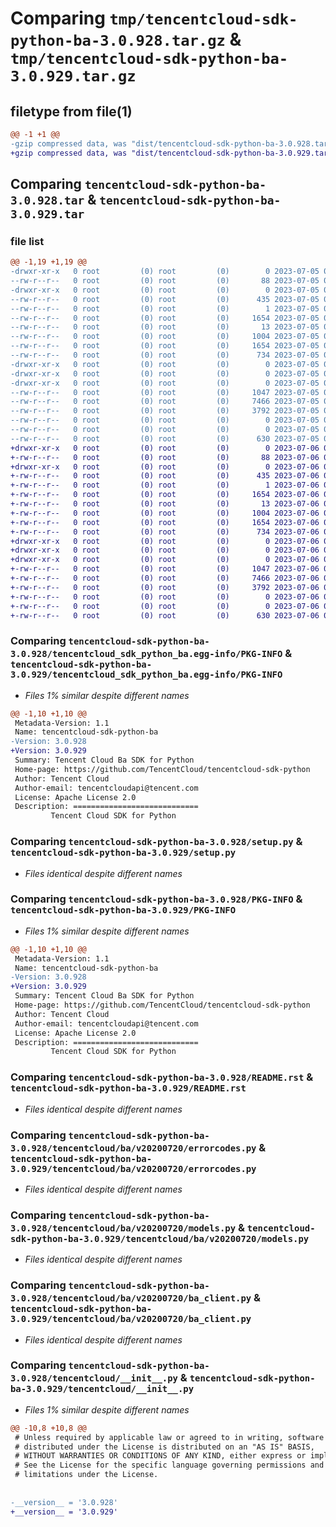 # Comparing `tmp/tencentcloud-sdk-python-ba-3.0.928.tar.gz` & `tmp/tencentcloud-sdk-python-ba-3.0.929.tar.gz`

## filetype from file(1)

```diff
@@ -1 +1 @@
-gzip compressed data, was "dist/tencentcloud-sdk-python-ba-3.0.928.tar", last modified: Wed Jul  5 00:18:55 2023, max compression
+gzip compressed data, was "dist/tencentcloud-sdk-python-ba-3.0.929.tar", last modified: Thu Jul  6 00:18:00 2023, max compression
```

## Comparing `tencentcloud-sdk-python-ba-3.0.928.tar` & `tencentcloud-sdk-python-ba-3.0.929.tar`

### file list

```diff
@@ -1,19 +1,19 @@
-drwxr-xr-x   0 root         (0) root         (0)        0 2023-07-05 00:18:55.000000 tencentcloud-sdk-python-ba-3.0.928/
--rw-r--r--   0 root         (0) root         (0)       88 2023-07-05 00:18:55.000000 tencentcloud-sdk-python-ba-3.0.928/setup.cfg
-drwxr-xr-x   0 root         (0) root         (0)        0 2023-07-05 00:18:55.000000 tencentcloud-sdk-python-ba-3.0.928/tencentcloud_sdk_python_ba.egg-info/
--rw-r--r--   0 root         (0) root         (0)      435 2023-07-05 00:18:55.000000 tencentcloud-sdk-python-ba-3.0.928/tencentcloud_sdk_python_ba.egg-info/SOURCES.txt
--rw-r--r--   0 root         (0) root         (0)        1 2023-07-05 00:18:55.000000 tencentcloud-sdk-python-ba-3.0.928/tencentcloud_sdk_python_ba.egg-info/dependency_links.txt
--rw-r--r--   0 root         (0) root         (0)     1654 2023-07-05 00:18:55.000000 tencentcloud-sdk-python-ba-3.0.928/tencentcloud_sdk_python_ba.egg-info/PKG-INFO
--rw-r--r--   0 root         (0) root         (0)       13 2023-07-05 00:18:55.000000 tencentcloud-sdk-python-ba-3.0.928/tencentcloud_sdk_python_ba.egg-info/top_level.txt
--rw-r--r--   0 root         (0) root         (0)     1004 2023-07-05 00:18:55.000000 tencentcloud-sdk-python-ba-3.0.928/setup.py
--rw-r--r--   0 root         (0) root         (0)     1654 2023-07-05 00:18:55.000000 tencentcloud-sdk-python-ba-3.0.928/PKG-INFO
--rw-r--r--   0 root         (0) root         (0)      734 2023-07-05 00:18:55.000000 tencentcloud-sdk-python-ba-3.0.928/README.rst
-drwxr-xr-x   0 root         (0) root         (0)        0 2023-07-05 00:18:55.000000 tencentcloud-sdk-python-ba-3.0.928/tencentcloud/
-drwxr-xr-x   0 root         (0) root         (0)        0 2023-07-05 00:18:55.000000 tencentcloud-sdk-python-ba-3.0.928/tencentcloud/ba/
-drwxr-xr-x   0 root         (0) root         (0)        0 2023-07-05 00:18:55.000000 tencentcloud-sdk-python-ba-3.0.928/tencentcloud/ba/v20200720/
--rw-r--r--   0 root         (0) root         (0)     1047 2023-07-05 00:18:55.000000 tencentcloud-sdk-python-ba-3.0.928/tencentcloud/ba/v20200720/errorcodes.py
--rw-r--r--   0 root         (0) root         (0)     7466 2023-07-05 00:18:55.000000 tencentcloud-sdk-python-ba-3.0.928/tencentcloud/ba/v20200720/models.py
--rw-r--r--   0 root         (0) root         (0)     3792 2023-07-05 00:18:55.000000 tencentcloud-sdk-python-ba-3.0.928/tencentcloud/ba/v20200720/ba_client.py
--rw-r--r--   0 root         (0) root         (0)        0 2023-07-05 00:18:55.000000 tencentcloud-sdk-python-ba-3.0.928/tencentcloud/ba/v20200720/__init__.py
--rw-r--r--   0 root         (0) root         (0)        0 2023-07-05 00:18:55.000000 tencentcloud-sdk-python-ba-3.0.928/tencentcloud/ba/__init__.py
--rw-r--r--   0 root         (0) root         (0)      630 2023-07-05 00:18:55.000000 tencentcloud-sdk-python-ba-3.0.928/tencentcloud/__init__.py
+drwxr-xr-x   0 root         (0) root         (0)        0 2023-07-06 00:18:00.000000 tencentcloud-sdk-python-ba-3.0.929/
+-rw-r--r--   0 root         (0) root         (0)       88 2023-07-06 00:18:00.000000 tencentcloud-sdk-python-ba-3.0.929/setup.cfg
+drwxr-xr-x   0 root         (0) root         (0)        0 2023-07-06 00:18:00.000000 tencentcloud-sdk-python-ba-3.0.929/tencentcloud_sdk_python_ba.egg-info/
+-rw-r--r--   0 root         (0) root         (0)      435 2023-07-06 00:18:00.000000 tencentcloud-sdk-python-ba-3.0.929/tencentcloud_sdk_python_ba.egg-info/SOURCES.txt
+-rw-r--r--   0 root         (0) root         (0)        1 2023-07-06 00:18:00.000000 tencentcloud-sdk-python-ba-3.0.929/tencentcloud_sdk_python_ba.egg-info/dependency_links.txt
+-rw-r--r--   0 root         (0) root         (0)     1654 2023-07-06 00:18:00.000000 tencentcloud-sdk-python-ba-3.0.929/tencentcloud_sdk_python_ba.egg-info/PKG-INFO
+-rw-r--r--   0 root         (0) root         (0)       13 2023-07-06 00:18:00.000000 tencentcloud-sdk-python-ba-3.0.929/tencentcloud_sdk_python_ba.egg-info/top_level.txt
+-rw-r--r--   0 root         (0) root         (0)     1004 2023-07-06 00:18:00.000000 tencentcloud-sdk-python-ba-3.0.929/setup.py
+-rw-r--r--   0 root         (0) root         (0)     1654 2023-07-06 00:18:00.000000 tencentcloud-sdk-python-ba-3.0.929/PKG-INFO
+-rw-r--r--   0 root         (0) root         (0)      734 2023-07-06 00:18:00.000000 tencentcloud-sdk-python-ba-3.0.929/README.rst
+drwxr-xr-x   0 root         (0) root         (0)        0 2023-07-06 00:18:00.000000 tencentcloud-sdk-python-ba-3.0.929/tencentcloud/
+drwxr-xr-x   0 root         (0) root         (0)        0 2023-07-06 00:18:00.000000 tencentcloud-sdk-python-ba-3.0.929/tencentcloud/ba/
+drwxr-xr-x   0 root         (0) root         (0)        0 2023-07-06 00:18:00.000000 tencentcloud-sdk-python-ba-3.0.929/tencentcloud/ba/v20200720/
+-rw-r--r--   0 root         (0) root         (0)     1047 2023-07-06 00:18:00.000000 tencentcloud-sdk-python-ba-3.0.929/tencentcloud/ba/v20200720/errorcodes.py
+-rw-r--r--   0 root         (0) root         (0)     7466 2023-07-06 00:18:00.000000 tencentcloud-sdk-python-ba-3.0.929/tencentcloud/ba/v20200720/models.py
+-rw-r--r--   0 root         (0) root         (0)     3792 2023-07-06 00:18:00.000000 tencentcloud-sdk-python-ba-3.0.929/tencentcloud/ba/v20200720/ba_client.py
+-rw-r--r--   0 root         (0) root         (0)        0 2023-07-06 00:18:00.000000 tencentcloud-sdk-python-ba-3.0.929/tencentcloud/ba/v20200720/__init__.py
+-rw-r--r--   0 root         (0) root         (0)        0 2023-07-06 00:18:00.000000 tencentcloud-sdk-python-ba-3.0.929/tencentcloud/ba/__init__.py
+-rw-r--r--   0 root         (0) root         (0)      630 2023-07-06 00:18:00.000000 tencentcloud-sdk-python-ba-3.0.929/tencentcloud/__init__.py
```

### Comparing `tencentcloud-sdk-python-ba-3.0.928/tencentcloud_sdk_python_ba.egg-info/PKG-INFO` & `tencentcloud-sdk-python-ba-3.0.929/tencentcloud_sdk_python_ba.egg-info/PKG-INFO`

 * *Files 1% similar despite different names*

```diff
@@ -1,10 +1,10 @@
 Metadata-Version: 1.1
 Name: tencentcloud-sdk-python-ba
-Version: 3.0.928
+Version: 3.0.929
 Summary: Tencent Cloud Ba SDK for Python
 Home-page: https://github.com/TencentCloud/tencentcloud-sdk-python
 Author: Tencent Cloud
 Author-email: tencentcloudapi@tencent.com
 License: Apache License 2.0
 Description: ============================
         Tencent Cloud SDK for Python
```

### Comparing `tencentcloud-sdk-python-ba-3.0.928/setup.py` & `tencentcloud-sdk-python-ba-3.0.929/setup.py`

 * *Files identical despite different names*

### Comparing `tencentcloud-sdk-python-ba-3.0.928/PKG-INFO` & `tencentcloud-sdk-python-ba-3.0.929/PKG-INFO`

 * *Files 1% similar despite different names*

```diff
@@ -1,10 +1,10 @@
 Metadata-Version: 1.1
 Name: tencentcloud-sdk-python-ba
-Version: 3.0.928
+Version: 3.0.929
 Summary: Tencent Cloud Ba SDK for Python
 Home-page: https://github.com/TencentCloud/tencentcloud-sdk-python
 Author: Tencent Cloud
 Author-email: tencentcloudapi@tencent.com
 License: Apache License 2.0
 Description: ============================
         Tencent Cloud SDK for Python
```

### Comparing `tencentcloud-sdk-python-ba-3.0.928/README.rst` & `tencentcloud-sdk-python-ba-3.0.929/README.rst`

 * *Files identical despite different names*

### Comparing `tencentcloud-sdk-python-ba-3.0.928/tencentcloud/ba/v20200720/errorcodes.py` & `tencentcloud-sdk-python-ba-3.0.929/tencentcloud/ba/v20200720/errorcodes.py`

 * *Files identical despite different names*

### Comparing `tencentcloud-sdk-python-ba-3.0.928/tencentcloud/ba/v20200720/models.py` & `tencentcloud-sdk-python-ba-3.0.929/tencentcloud/ba/v20200720/models.py`

 * *Files identical despite different names*

### Comparing `tencentcloud-sdk-python-ba-3.0.928/tencentcloud/ba/v20200720/ba_client.py` & `tencentcloud-sdk-python-ba-3.0.929/tencentcloud/ba/v20200720/ba_client.py`

 * *Files identical despite different names*

### Comparing `tencentcloud-sdk-python-ba-3.0.928/tencentcloud/__init__.py` & `tencentcloud-sdk-python-ba-3.0.929/tencentcloud/__init__.py`

 * *Files 1% similar despite different names*

```diff
@@ -10,8 +10,8 @@
 # Unless required by applicable law or agreed to in writing, software
 # distributed under the License is distributed on an "AS IS" BASIS,
 # WITHOUT WARRANTIES OR CONDITIONS OF ANY KIND, either express or implied.
 # See the License for the specific language governing permissions and
 # limitations under the License.
 
 
-__version__ = '3.0.928'
+__version__ = '3.0.929'
```

